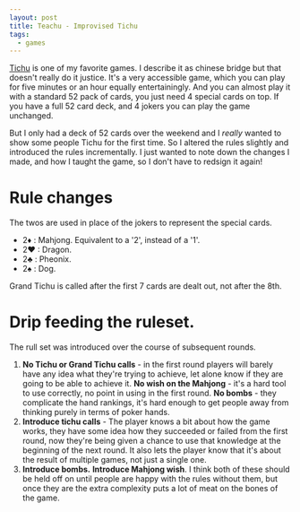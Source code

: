 ```yaml
---
layout: post
title: Teachu - Improvised Tichu
tags:
  - games
---
```


[Tichu](http://en.wikipedia.org/wiki/Tichu) is one of my favorite games. I describe it as chinese bridge but that doesn't really do it justice. It's a very accessible game, which you can play for five minutes or an hour equally entertainingly. And you can almost play it with a standard 52 pack of cards, you just need 4 special cards on top. If you have a full 52 card deck, and 4 jokers you can play the game unchanged.

But I only had a deck of 52 cards over the weekend and I *really* wanted to show some people Tichu for the first time. So I altered the rules slightly and introduced the rules incrementally. I just wanted to note down the changes I made, and how I taught the game, so I don't have to redsign it again!

# Rule changes

The twos are used in place of the jokers to represent the special cards.

- 2♦ : Mahjong. Equivalent to a '2', instead of a '1'.
- 2♥ : Dragon.
- 2♣ : Pheonix.
- 2♠ : Dog.

Grand Tichu is called after the first 7 cards are dealt out, not after the 8th.

# Drip feeding the ruleset.

The rull set was introduced over the course of subsequent rounds.

1. **No Tichu or Grand Tichu calls** - in the first round players will barely have any idea what they're trying to achieve, let alone know if they are going to be able to achieve it. **No wish on the Mahjong** - it's a hard tool to use correctly, no point in using in the first round. **No bombs** - they complicate the hand rankings, it's hard enough to get people away from thinking purely in terms of poker hands.
2. **Introduce tichu calls** - The player knows a bit about how the game works, they have some idea how they succeeded or failed from the first round, now they're being given a chance to use that knowledge at the beginning of the next round. It also lets the player know that it's about the result of multiple games, not just a single one.
3. **Introduce bombs.** **Introduce Mahjong wish**. I think both of these should be held off on until people are happy with the rules without them, but once they are the extra complexity puts a lot of meat on the bones of the game.
